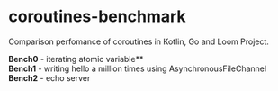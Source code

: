 # coroutines-benchmark
Comparison perfomance of coroutines in Kotlin, Go and Loom Project.

**Bench0** - iterating atomic variable**  
**Bench1** - writing hello a million times using AsynchronousFileChannel
**Bench2** - echo server
